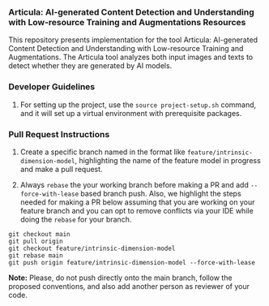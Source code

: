### Articula: AI-generated Content Detection and Understanding with Low-resource Training and Augmentations Resources

This repository presents implementation for the tool Articula: AI-generated Content Detection and Understanding with Low-resource Training and Augmentations. The Articula tool analyzes both input images and texts to detect whether they are generated by AI models.

### Developer Guidelines

1. For setting up the project, use the `source project-setup.sh` command, and it will set up a virtual environment with prerequisite packages.

### Pull Request Instructions

1. Create a specific branch named in the format like `feature/intrinsic-dimension-model`, highlighting the name of the feature model in progress and make a pull request.

2. Always `rebase` the your working branch before making a PR and add `--force-with-lease` based branch push. Also, we highlight the steps needed for making a PR below assuming that you are working on your feature branch and you can opt to remove conflicts via your IDE while doing the `rebase` for your branch.

```
git checkout main
git pull origin
git checkout feature/intrinsic-dimension-model
git rebase main
git push origin feature/intrinsic-dimension-model --force-with-lease
```

__Note:__ Please, do not push directly onto the main branch, follow the proposed conventions, and also add another person as reviewer of your code.
